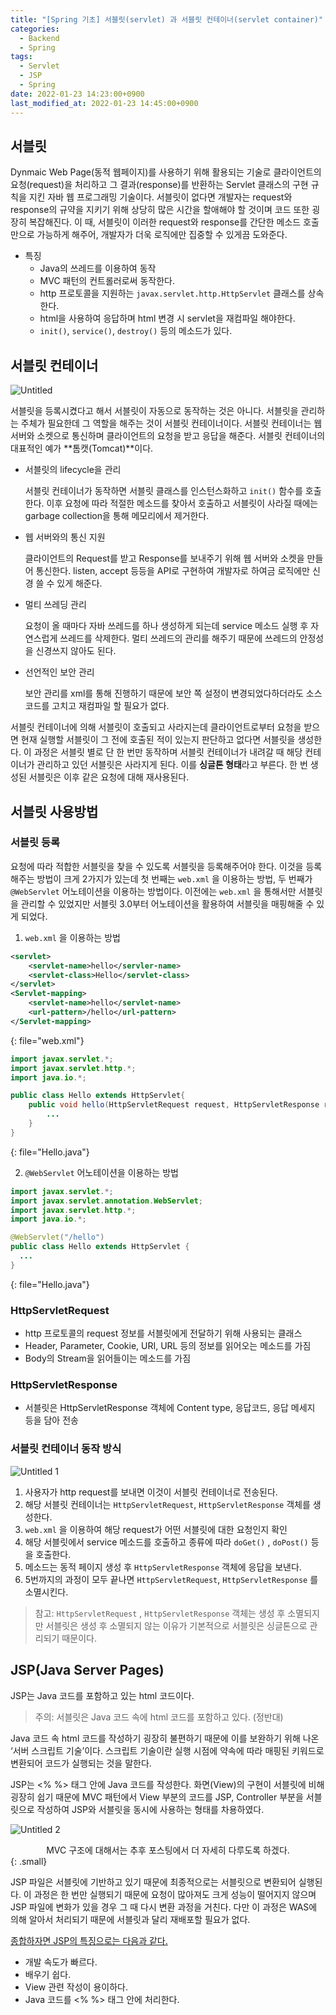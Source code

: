 ```yaml
---
title: "[Spring 기초] 서블릿(servlet) 과 서블릿 컨테이너(servlet container)"
categories:
  - Backend
  - Spring
tags:
  - Servlet
  - JSP
  - Spring
date: 2022-01-23 14:23:00+0900
last_modified_at: 2022-01-23 14:45:00+0900
---
```


## 서블릿

Dynmaic Web Page(동적 웹페이지)를 사용하기 위해 활용되는 기술로 클라이언트의 요청(request)을 처리하고 그 결과(response)를 반환하는 Servlet 클래스의 구현 규칙을 지킨 자바 웹 프로그래밍 기술이다. 서블릿이 없다면 개발자는 request와 response의 규약을 지키기 위해 상당히 많은 시간을 할애해야 할 것이며 코드 또한 굉장히 복잡해진다. 이 때, 서블릿이 이러한 request와 response를 간단한 메소드 호출만으로 가능하게 해주어, 개발자가 더욱 로직에만 집중할 수 있게끔 도와준다. 

- 특징
    - Java의 쓰레드를 이용하여 동작
    - MVC 패턴의 컨트롤러로써 동작한다.
    - http 프로토콜을 지원하는 `javax.servlet.http.HttpServlet` 클래스를 상속한다.
    - html을 사용하여 응답하며 html 변경 시 servlet을 재컴파일 해야한다.
    - `init()`, `service()`, `destroy()` 등의 메소드가 있다.

## 서블릿 컨테이너

![Untitled](https://user-images.githubusercontent.com/80937237/150666133-2400e716-046c-4767-ad5e-8f12864a09e8.png)

서블릿을 등록시켰다고 해서 서블릿이 자동으로 동작하는 것은 아니다. 서블릿을 관리하는 주체가 필요한데 그 역할을 해주는 것이 서블릿 컨테이너이다. 서블릿 컨테이너는 웹 서버와 소켓으로 통신하며 클라이언트의 요청을 받고 응답을 해준다. 서블릿 컨테이너의 대표적인 예가 **톰캣(Tomcat)**이다.

- 서블릿의 lifecycle을 관리
    
    서블릿 컨테이너가 동작하면 서블릿 클래스를 인스턴스화하고 `init()` 함수를 호출한다. 이후 요청에 따라 적절한 메소드를 찾아서 호출하고 서블릿이 사라질 때에는 garbage collection을 통해 메모리에서 제거한다.
    
- 웹 서버와의 통신 지원
    
    클라이언트의 Request를 받고 Response를 보내주기 위해 웹 서버와 소켓을 만들어 통신한다. listen, accept 등등을 API로 구현하여 개발자로 하여금 로직에만 신경 쓸 수 있게 해준다.
    
- 멀티 쓰레딩 관리
    
    요청이 올 때마다 자바 쓰레드를 하나 생성하게 되는데 service 메소드 실행 후 자연스럽게 쓰레드를 삭제한다. 멀티 쓰레드의 관리를 해주기 때문에 쓰레드의 안정성을 신경쓰지 않아도 된다.
    
- 선언적인 보안 관리
    
    보안 관리를 xml를 통해 진행하기 때문에 보안 쪽 설정이 변경되었다하더라도 소스코드를 고치고 재컴파일 할 필요가 없다.
    

서블릿 컨테이너에 의해 서블릿이 호출되고 사라지는데 클라이언트로부터 요청을 받으면 현재 실행할 서블릿이 그 전에 호출된 적이 있는지 판단하고 없다면 서블릿을 생성한다. 이 과정은 서블릿 별로 단 한 번만 동작하며 서블릿 컨테이너가 내려갈 때 해당 컨테이너가 관리하고 있던 서블릿은 사라지게 된다. 이를 **싱글톤 형태**라고 부른다. 한 번 생성된 서블릿은 이후 같은 요청에 대해 재사용된다.

## 서블릿 사용방법

### 서블릿 등록

요청에 따라 적합한 서블릿을 찾을 수 있도록 서블릿을 등록해주어야 한다. 이것을 등록해주는 방법이 크게 2가지가 있는데 첫 번째는 `web.xml` 을 이용하는 방법, 두 번째가 `@WebServlet` 어노테이션을 이용하는 방법이다. 이전에는 `web.xml` 을 통해서만 서블릿을 관리할 수 있었지만 서블릿 3.0부터 어노테이션을 활용하여 서블릿을 매핑해줄 수 있게 되었다.

1. `web.xml` 을 이용하는 방법

```xml
<servlet>
	<servlet-name>hello</servler-name>
    <servlet-class>Hello</servlet-class>
</servlet>
<Servlet-mapping>
	<servlet-name>hello</servlet-name>
    <url-pattern>/hello</url-pattern>
</Servlet-mapping>
```
{: file="web.xml"}

```java
import javax.servlet.*;
import javax.servlet.http.*;
import java.io.*;

public class Hello extends HttpServlet{
	public void hello(HttpServletRequest request, HttpServletResponse response) throws IOException, ServletException {
		...
	}
}
```
{: file="Hello.java"}

2. `@WebServlet` 어노테이션을 이용하는 방법

```java
import javax.servlet.*;
import javax.servlet.annotation.WebServlet;
import javax.servlet.http.*;
import java.io.*;

@WebServlet("/hello")
public class Hello extends HttpServlet {
  ...
}
```
{: file="Hello.java"}

### HttpServletRequest

- http 프로토콜의 request 정보를 서블릿에게 전달하기 위해 사용되는 클래스
- Header, Parameter, Cookie, URI, URL 등의 정보를 읽어오는 메소드를 가짐
- Body의 Stream을 읽어들이는 메소드를 가짐

### HttpServletResponse

- 서블릿은 HttpServletResponse 객체에 Content type, 응답코드, 응답 메세지 등을 담아 전송

### 서블릿 컨테이너 동작 방식

![Untitled 1](https://user-images.githubusercontent.com/80937237/150666128-10856c5c-c1d5-4c6e-ac10-02a23e8a0662.png)

1. 사용자가 http request를 보내면 이것이 서블릿 컨테이너로 전송된다. 
2. 해당 서블릿 컨테이너는 `HttpServletRequest`, `HttpServletResponse` 객체를 생성한다.
3. `web.xml` 을 이용하여 해당 request가 어떤 서블릿에 대한 요청인지 확인
4. 해당 서블릿에서 service 메소드를 호출하고 종류에 따라 `doGet()` , `doPost()` 등을 호출한다.
5. 메소드는 동적 페이지 생성 후 `HttpServletResponse` 객체에 응답을 보낸다.
6. 5번까지의 과정이 모두 끝나면 `HttpServletRequest`, `HttpServletResponse` 를 소멸시킨다.

> 참고: `HttpServletRequest` , `HttpServletResponse` 객체는 생성 후 소멸되지만 서블릿은 생성 후 소멸되지 않는 이유가 기본적으로 서블릿은 싱글톤으로 관리되기 때문이다.
> 

## JSP(Java Server Pages)

JSP는 Java 코드를 포함하고 있는 html 코드이다. 

> 주의: 서블릿은 Java 코드 속에 html 코드를 포함하고 있다. (정반대)
> 

Java 코드 속 html 코드를 작성하기 굉장히 불편하기 때문에 이를 보완하기 위해 나온 ‘서버 스크립트 기술’이다. 스크립트 기술이란 실행 시점에 약속에 따라 매핑된 키워드로 변환되어 코드가 실행되는 것을 말한다.  

JSP는 <% %> 태그 안에 Java 코드를 작성한다. 화면(View)의 구현이 서블릿에 비해 굉장히 쉽기 때문에 MVC 패턴에서 View 부분의 코드를 JSP, Controller 부분을 서블릿으로 작성하여 JSP와 서블릿을 동시에 사용하는 형태를 차용하였다.

![Untitled 2](https://user-images.githubusercontent.com/80937237/150666350-2d78d44c-35c0-46aa-b6a5-5e16375400cb.png)


<div align="center">MVC 구조에 대해서는 추후 포스팅에서 더 자세히 다루도록 하겠다.</div>
{: .small}
<br />

JSP 파일은 서블릿에 기반하고 있기 때문에 최종적으로는 서블릿으로 변환되어 실행된다. 이 과정은 한 번만 실행되기 때문에 요청이 많아져도 크게 성능이 떨어지지 않으며 JSP 파일에 변화가 있을 경우 그 때 다시 변환 과정을 거친다. 다만 이 과정은 WAS에 의해 알아서 처리되기 때문에 서블릿과 달리 재배포할 필요가 없다.

<u>종합하자면 JSP의 특징으로는 다음과 같다.</u>

- 개발 속도가 빠르다.
- 배우기 쉽다.
- View 관련 작성이 용이하다.
- Java 코드를 <% %> 태그 안에 처리한다.
